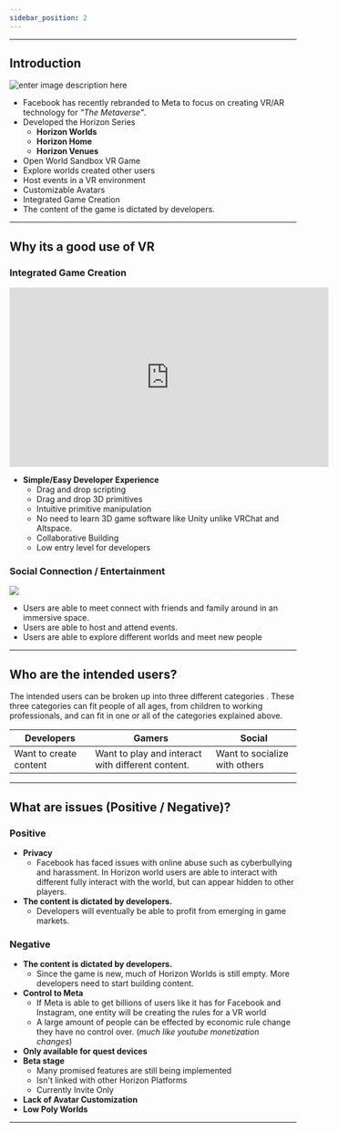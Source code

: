```yaml
---
sidebar_position: 2
---
```


---

## Introduction

![enter image description here](https://i.ytimg.com/vi/PwVV-zczHYI/maxresdefault.jpg)

- Facebook has recently rebranded to Meta to focus on creating VR/AR technology for _"The Metaverse"_.
- Developed the Horizon Series
  - **Horizon Worlds**
  - **Horizon Home**
  - **Horizon Venues**
- Open World Sandbox VR Game
- Explore worlds created other users
- Host events in a VR environment
- Customizable Avatars
- Integrated Game Creation
- The content of the game is dictated by developers.

---

## Why its a good use of VR

### Integrated Game Creation

<iframe  width="560"  height="315"  src="https://www.youtube.com/embed/tD_ovjVfXu4?start=49"  title="YouTube video player"  frameborder="0"  allow="accelerometer; autoplay; clipboard-write; encrypted-media; gyroscope; picture-in-picture"  allowfullscreen></iframe>

- **Simple/Easy Developer Experience**
  - Drag and drop scripting
  - Drag and drop 3D primitives
  - Intuitive primitive manipulation
  - No need to learn 3D game software like Unity unlike VRChat and Altspace.
  - Collaborative Building
  - Low entry level for developers

### Social Connection / Entertainment

![](https://lh3.googleusercontent.com/j3FDett5uj4kQeQ86I0wPK9NKePWdmlAPfDmpgmCpIu5SpMU8Os9r7GBeLq4sYd4iyUq32gJIQj6eFUhut1Qcm4ZADSmKixitofBiojDPtIA3HBKfKlWP22PtwHEWW986WSeFikt)

- Users are able to meet connect with friends and family around in an immersive space.
- Users are able to host and attend events.
- Users are able to explore different worlds and meet new people

---

## Who are the intended users?

The intended users can be broken up into three different categories . These three categories can fit people of all ages, from children to working professionals, and can fit in one or all of the categories explained above.

| Developers             | Gamers                                            | Social                        |
| ---------------------- | ------------------------------------------------- | ----------------------------- |
| Want to create content | Want to play and interact with different content. | Want to socialize with others |

---

## What are issues (Positive / Negative)?

### Positive

- **Privacy**
  - Facebook has faced issues with online abuse such as cyberbullying and harassment. In Horizon world users are able to interact with different fully interact with the world, but can appear hidden to other players.
- **The content is dictated by developers.**
  - Developers will eventually be able to profit from emerging in game markets.

### Negative

- **The content is dictated by developers.**
  - Since the game is new, much of Horizon Worlds is still empty. More developers need to start building content.
- **Control to Meta**
  - If Meta is able to get billions of users like it has for Facebook and Instagram, one entity will be creating the rules for a VR world
  - A large amount of people can be effected by economic rule change they have no control over. (_much like youtube monetization changes_)
- **Only available for quest devices**
- **Beta stage**
  - Many promised features are still being implemented
  - Isn't linked with other Horizon Platforms
  - Currently Invite Only
- **Lack of Avatar Customization**
- **Low Poly Worlds**

---
